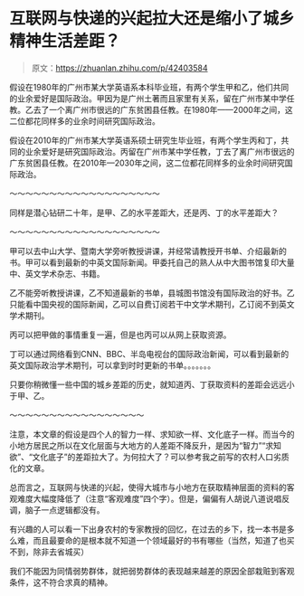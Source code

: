 # 互联网与快递的兴起拉大还是缩小了城乡精神生活差距？

> 原文：<https://zhuanlan.zhihu.com/p/42403584>

假设在1980年的广州市某大学英语系本科毕业班，有两个学生甲和乙，他们共同的业余爱好是国际政治。甲因为是广州土著而且家里有关系，留在广州市某中学任教。乙去了一个离广州市很远的广东贫困县任教。在1980年——2000年之间，这二位都花同样多的业余时间研究国际政治。

假设在2010年的广州市某大学英语系硕士研究生毕业班，有两个学生丙和丁，共同的业余爱好是研究国际政治。丙留在广州市某中学任教，丁去了离广州市很远的广东贫困县任教。在2010年—2030年之间，这二位都花同样多的业余时间研究国际政治。

～～～～～～～～～～～～～～～～～～～

同样是潜心钻研二十年，是甲、乙的水平差距大，还是丙、丁的水平差距大？

～～～～～～～～～～～～～～～～～～～

甲可以去中山大学、暨南大学旁听教授讲课，并经常请教授开书单、介绍最新的书。甲可以看到最新的中英文国际新闻。甲委托自己的熟人从中大图书馆复印大量中、英文学术杂志、书籍。

乙不能旁听教授讲课，乙不知道最新的书单，县城图书馆没有国际政治的好书。乙只能看中国央视的国际新闻，乙可以自费订阅若干中文学术期刊，乙订阅不到英文学术期刊。

丙可以把甲做的事情重复一遍，但是也丙可以从网上获取资源。

丁可以通过网络看到CNN、BBC、半岛电视台的国际政治新闻，可以看到最新的英文国际政治学术期刊，可以拿到时时更新的书单。。。。。。。

只要你稍微懂一些中国的城乡差距的历史，就知道丙、丁获取资料的差距会远远小于甲、乙。

～～～～～～～～～～～～～～～～～

注意，本文章的假设是四个人的智力一样、求知欲一样、文化底子一样。而当今的小地方居民之所以在文化层面与大地方的人差距不降反升，是因为“智力”“求知欲”、“文化底子”的差距拉大了。为何拉大了？可以参考我之前写的农村人口劣质化的文章。

总而言之，互联网与快递的兴起，使得大城市与小地方在获取精神层面的资料的客观难度大幅度降低了（注意“客观难度”四个字）。但是，偏偏有人胡说八道说唱反调，脑子一点逻辑都没有。

有兴趣的人可以看一下出身农村的专家教授的回忆，在过去的乡下，找一本书是多么难，而且最要命的是根本就不知道一个领域最好的书有哪些（当然，知道了也买不到，除非去省城买）

我们不能因为同情弱势群体，就把弱势群体的表现越来越差的原因全部栽赃到客观条件，这不符合求真的精神。